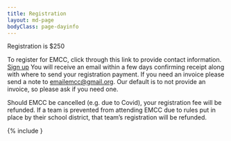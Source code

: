 ```yaml
---
title: Registration
layout: md-page
bodyClass: page-dayinfo
---
```



Registration is $250

To register for EMCC, click through this link to provide contact information. [Sign up](https://forms.gle/zVPKr31X3Y4DL3EL8) You will receive an email within a few days confirming receipt along with where to send your registration payment. If you need an invoice please send a note to emailemcc@gmail.org. Our default is to not provide an invoice, so please ask if you need one.

Should EMCC be cancelled (e.g. due to Covid), your registration fee will be refunded. If a team is prevented from attending EMCC due to rules put in place by their school district, that team’s registration will be refunded.

{% include }